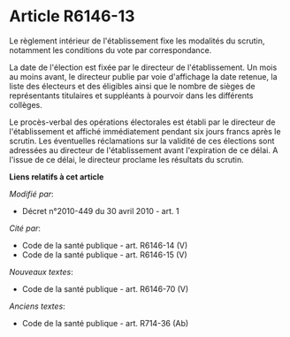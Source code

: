 # Article R6146-13

Le règlement intérieur de l'établissement fixe les modalités du scrutin, notamment les conditions du vote par
correspondance. 

La date de l'élection est fixée par le directeur de l'établissement. Un mois au moins avant, le directeur publie par voie
d'affichage la date retenue, la liste des électeurs et des éligibles ainsi que le nombre de sièges de représentants
titulaires et suppléants à pourvoir dans les différents collèges. 

Le procès-verbal des opérations électorales est établi par le directeur de l'établissement et affiché immédiatement pendant
six jours francs après le scrutin. Les éventuelles réclamations sur la validité de ces élections sont adressées au directeur
de l'établissement avant l'expiration de ce délai. A l'issue de ce délai, le directeur proclame les résultats du scrutin.

**Liens relatifs à cet article**

_Modifié par_:

  - Décret n°2010-449 du 30 avril 2010 - art. 1

_Cité par_:

  - Code de la santé publique - art. R6146-14 (V)
  - Code de la santé publique - art. R6146-15 (V)

_Nouveaux textes_:

  - Code de la santé publique - art. R6146-70 (V)

_Anciens textes_:

  - Code de la santé publique - art. R714-36 (Ab)
